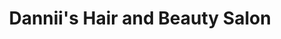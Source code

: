 ---
title: "Dannii's Hair and Beauty Salon"
url: /frodsham/danniis-hair-and-beauty-salon/
shop: Friseur
---